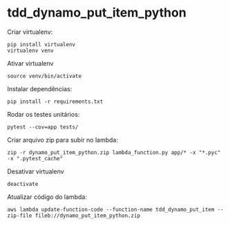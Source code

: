 # tdd_dynamo_put_item_python

Criar virtualenv:

    pip install virtualenv
    virtualenv venv
    
Ativar virtualenv

    source venv/bin/activate

Instalar dependências:

    pip install -r requirements.txt

Rodar os testes unitários:

    pytest --cov=app tests/   

Criar arquivo zip para subir no lambda:

    zip -r dynamo_put_item_python.zip lambda_function.py app/* -x "*.pyc" -x ".pytest_cache"  

Desativar virtualenv

    deactivate

Atualizar código do lambda:

    aws lambda update-function-code --function-name tdd_dynamo_put_item --zip-file fileb://dynamo_put_item_python.zip

    